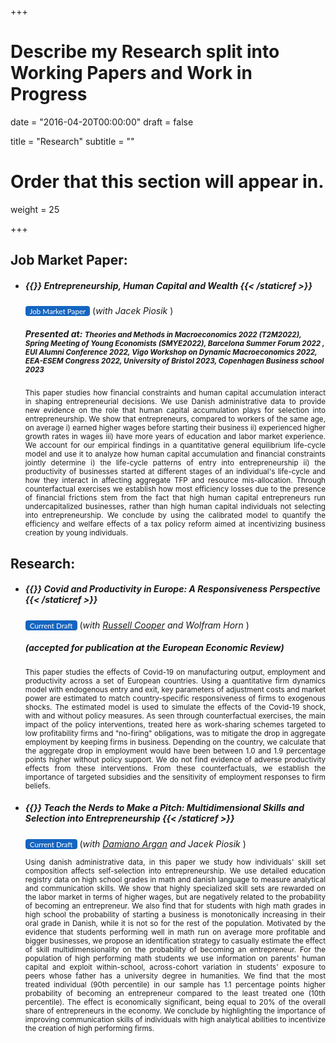+++
# Describe my Research split into Working Papers and Work in Progress

date = "2016-04-20T00:00:00"
draft = false

title = "Research"
subtitle = ""

# Order that this section will appear in.
weight = 25

+++

<link rel="stylesheet" href=https://cdnjs.cloudflare.com/ajax/libs/font-awesome/6.2.1/css/all.min.css>
<style>
.bg-rollover:hover{
    background-color: #585f6a !important;
    border-color:#1565c0;
    color: #ffffff !important;
  }
  .wx{
    width: 250px;
  }
}
</style>

<h2>Job Market Paper:</h2>


<ul><li><h5> {{<staticref "uploads/JMP.pdf" "newtab" >}} Entrepreneurship, Human Capital and Wealth  {{< /staticref >}}</h5>
<small>
<a rel="noopener"
   target="_blank"
   class="bg-rollover"
   href=https://leonardoindraccolo.netlify.app/uploads/JMP.pdf
   style="background-color: #1565c0;
          font-family: Lato, sans-serif;
          font-weight:;
          text-decoration: none;
          text-align: center;
          padding: 1px 1px;
          color: #ffffff;
          border-radius: 4px;
          margin:0px auto;
          text-align: center;
          display: inline-block;>
<span style="mso-text-raise: 10pt;">&nbsp Job Market Paper &nbsp </span>
</a></small> (<i>with Jacek Piosik </i>)

<h5> Presented at: <small> Theories and Methods in Macroeconomics 2022 (T2M2022), Spring Meeting of Young Economists (SMYE2022), Barcelona Summer Forum 2022 , EUI Alumni Conference 2022, Vigo Workshop on Dynamic Macroeconomics 2022, EEA-ESEM Congress 2022, University of Bristol 2023, Copenhagen Business school 2023  </small></h5>

<p align="justify"> <small>
This paper studies how financial constraints and human capital accumulation interact in shaping entrepreneurial decisions. We use Danish administrative data to provide new evidence on the role that human capital accumulation plays for selection into entrepreneurship. We show that entrepreneurs, compared to workers of the same age, on average i) earned higher wages before starting their business ii) experienced higher growth rates in wages iii) have more years of education and labor market experience. We account for our empirical findings in a quantitative general equilibrium life-cycle model and use it to analyze how human capital accumulation and financial constraints jointly determine i) the life-cycle patterns of entry into entrepreneurship ii) the productivity of businesses started at different stages of an individual's life-cycle and how they interact in affecting aggregate TFP and resource mis-allocation. Through counterfactual exercises we establish how most efficiency losses due to the presence of financial frictions stem from the fact that high human capital entrepreneurs run undercapitalized businesses, rather than high human capital individuals not selecting into entrepreneurship. We conclude by using the calibrated model to quantify the efficiency and welfare effects of a tax policy reform aimed at incentivizing business creation by young individuals.
</small></p></li></ul>

<h2>Research:</h2>



<ul><li><h5> {{<staticref "uploads/CIH_23.pdf" "newtab" >}} Covid and Productivity in Europe: A Responsiveness Perspective   {{< /staticref >}}</h5>
<small>
<a rel="noopener"
   target="_blank"
   class="bg-rollover"
   href=https://leonardoindraccolo.netlify.app/uploads/CIH_23.pdf
   style="background-color: #1565c0;
          font-family: Lato, sans-serif;
          font-weight:;
          text-decoration: none;
          text-align: center;
          padding: 1px 1px;
          color: #ffffff;
          border-radius: 4px;
          margin:0px auto;
          text-align: center;
          display: inline-block;>
<span style="mso-text-raise: 10pt;">&nbsp Current Draft &nbsp </span>
</a></small> (<i>with <a href=https://sites.google.com/site/coopereconomics/ target="_blank">Russell Cooper</a>  and Wolfram Horn </i>)



<h5><i> (accepted for publication at the European Economic Review)</i> </h5>


<p align="justify"> <small> This paper studies the effects of Covid-19 on manufacturing output, employment and productivity across a set of European countries. Using a quantitative firm dynamics model with endogenous entry and exit, key parameters of adjustment costs and market power are estimated to match country-specific responsiveness of firms to exogenous shocks. The estimated model is used to simulate the effects of the Covid-19 shock, with and without policy measures. As seen through counterfactual exercises, the main impact of the policy interventions, treated here as work-sharing schemes targeted to low profitability firms and "no-firing" obligations, was to mitigate the drop in aggregate employment by keeping firms in business. Depending on the country, we calculate that the aggregate drop in employment would have been between 1.0 and 1.9 percentage points higher without policy support. We do not find evidence of adverse productivity effects from these interventions. From these counterfactuals, we establish the importance of targeted subsidies and the sensitivity of employment responses to firm beliefs. </small></p></li></ul>





<ul><li><h5> {{<staticref "uploads/draft_08_23.pdf" "newtab" >}} Teach the Nerds to Make a Pitch: Multidimensional Skills and Selection into Entrepreneurship  {{< /staticref >}}</h5>
<small>
<a rel="noopener"
   target="_blank"
   class="bg-rollover"
   href=https://leonardoindraccolo.netlify.app/uploads/draft_08_23.pdf
   style="background-color: #1565c0;
          font-family: Lato, sans-serif;
          font-weight:;
          text-decoration: none;
          text-align: center;
          padding: 1px 1px;
          color: #ffffff;
          border-radius: 4px;
          margin:0px auto;
          text-align: center;
          display: inline-block;>
<span style="mso-text-raise: 10pt;">&nbsp Current Draft &nbsp </span>
</a></small> </a></small> (<i>with <a href=https://www.damianoargan.com target="_blank">Damiano Argan</a>  and Jacek Piosik </i>)

<p align="justify"> <small>Using danish administrative data, in this paper we study how individuals' skill set composition affects self-selection into entrepreneurship. We use detailed education registry data on high school grades in math and danish language to measure analytical and communication skills. We show that highly specialized skill sets are rewarded on the labor market in terms of higher wages, but are negatively related to the probability of becoming an entrepreneur. We also find that for students with high math grades in high school the probability of starting a business is monotonically increasing in their oral grade in Danish, while it is not so for the rest of the population. Motivated by the evidence that students performing well in math run on average more profitable and bigger businesses, we propose an identification strategy to casually estimate the effect of skill multidimensionality on the probability of becoming an entrepreneur. For the population of high performing math students we use information on parents' human capital and exploit within-school, across-cohort variation in students' exposure to peers whose father has a university degree in humanities. We find that the most treated individual (90th percentile) in our sample has 1.1 percentage points higher probability of becoming an entrepreneur compared to the least treated one (10th percentile). The effect is economically significant, being equal to 20% of the overall share of entrepreneurs in the economy. We conclude by highlighting the importance of improving communication skills of individuals with high analytical abilities to incentivize the creation of high performing firms.
</small></p></li></ul>
